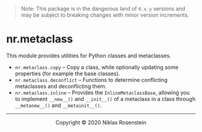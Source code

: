 
> Note: This package is in the dangerous land of `0.x.y` versions and may be subject to breaking
> changes with minor version increments.

# nr.metaclass

This module provides utilities for Python classes and metaclasses.

* `nr.metaclass.copy` &ndash; Copy a class, while optionally updating some properties
  (for example the base classes).
* `nr.metaclass.deconflict` &ndash; Functions to determine conflicting metaclasses and
  deconflicting them.
* `nr.metaclass.inline` &ndash; Provides the `InlineMetaclassBase`, allowing you to implement
  `__new__()` and `__init__()` of a metaclass in a class through `__metanew__()` and
  `__metainit__()`.

---

<p align="center">Copyright &copy; 2020 Niklas Rosenstein</p>
